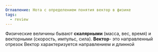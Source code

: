 ```yaml
---
Оглавление: Нота с определением понятия вектор в физике
tags:
  - review
---
```

Физические величины бывают **скалярными** (масса, вес, время) и векторными (скорость, импульс, сила).
**Вектор**- это направленный отрезок 
Вектор характеризуется направлением и длинной
